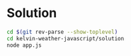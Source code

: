 # Solution

``` bash
cd $(git rev-parse --show-toplevel)
cd kelvin-weather-javascript/solution
node app.js
```
